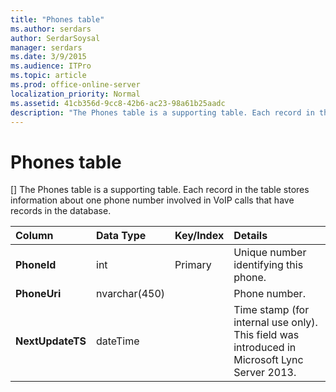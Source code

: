 ```yaml
---
title: "Phones table"
ms.author: serdars
author: SerdarSoysal
manager: serdars
ms.date: 3/9/2015
ms.audience: ITPro
ms.topic: article
ms.prod: office-online-server
localization_priority: Normal
ms.assetid: 41cb356d-9cc8-42b6-ac23-98a61b25aadc
description: "The Phones table is a supporting table. Each record in the table stores information about one phone number involved in VoIP calls that have records in the database."
---
```


# Phones table
[]
The Phones table is a supporting table. Each record in the table stores information about one phone number involved in VoIP calls that have records in the database.
  
|**Column**|**Data Type**|**Key/Index**|**Details**|
|:-----|:-----|:-----|:-----|
|**PhoneId** <br/> |int  <br/> |Primary  <br/> |Unique number identifying this phone.  <br/> |
|**PhoneUri** <br/> |nvarchar(450)  <br/> | <br/> |Phone number.  <br/> |
|**NextUpdateTS** <br/> |dateTime  <br/> ||Time stamp (for internal use only).  <br/> This field was introduced in Microsoft Lync Server 2013.  <br/> |
   

